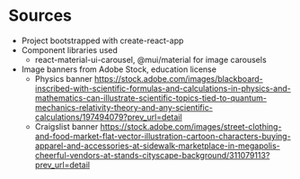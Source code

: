 # Sources

- Project bootstrapped with create-react-app
- Component libraries used
  - react-material-ui-carousel, @mui/material for image carousels
- Image banners from Adobe Stock, education license
  - Physics banner https://stock.adobe.com/images/blackboard-inscribed-with-scientific-formulas-and-calculations-in-physics-and-mathematics-can-illustrate-scientific-topics-tied-to-quantum-mechanics-relativity-theory-and-any-scientific-calculations/197494079?prev_url=detail
  - Craigslist banner https://stock.adobe.com/images/street-clothing-and-food-market-flat-vector-illustration-cartoon-characters-buying-apparel-and-accessories-at-sidewalk-marketplace-in-megapolis-cheerful-vendors-at-stands-cityscape-background/311079113?prev_url=detail
